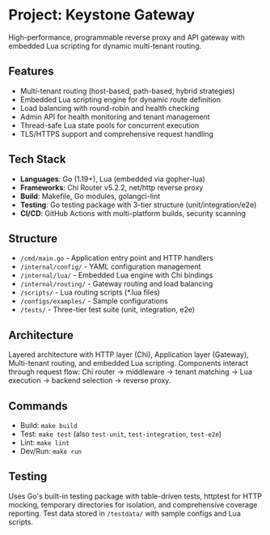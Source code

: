 # Project: Keystone Gateway
High-performance, programmable reverse proxy and API gateway with embedded Lua scripting for dynamic multi-tenant routing.

## Features
- Multi-tenant routing (host-based, path-based, hybrid strategies)
- Embedded Lua scripting engine for dynamic route definition
- Load balancing with round-robin and health checking
- Admin API for health monitoring and tenant management
- Thread-safe Lua state pools for concurrent execution
- TLS/HTTPS support and comprehensive request handling

## Tech Stack
- **Languages**: Go (1.19+), Lua (embedded via gopher-lua)
- **Frameworks**: Chi Router v5.2.2, net/http reverse proxy
- **Build**: Makefile, Go modules, golangci-lint
- **Testing**: Go testing package with 3-tier structure (unit/integration/e2e)
- **CI/CD**: GitHub Actions with multi-platform builds, security scanning

## Structure
- `/cmd/main.go` - Application entry point and HTTP handlers
- `/internal/config/` - YAML configuration management
- `/internal/lua/` - Embedded Lua engine with Chi bindings
- `/internal/routing/` - Gateway routing and load balancing
- `/scripts/` - Lua routing scripts (*.lua files)
- `/configs/examples/` - Sample configurations
- `/tests/` - Three-tier test suite (unit, integration, e2e)

## Architecture
Layered architecture with HTTP layer (Chi), Application layer (Gateway), Multi-tenant routing, and embedded Lua scripting. Components interact through request flow: Chi router → middleware → tenant matching → Lua execution → backend selection → reverse proxy.

## Commands
- Build: `make build`
- Test: `make test` (also `test-unit`, `test-integration`, `test-e2e`)
- Lint: `make lint`
- Dev/Run: `make run`

## Testing
Uses Go's built-in testing package with table-driven tests, httptest for HTTP mocking, temporary directories for isolation, and comprehensive coverage reporting. Test data stored in `/testdata/` with sample configs and Lua scripts.